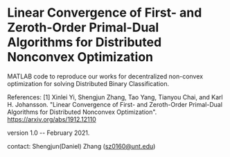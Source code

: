 # Linear Convergence of First- and Zeroth-Order Primal-Dual Algorithms for Distributed Nonconvex Optimization

MATLAB code to reproduce our works for decentralized non-convex optimization for solving Distributed Binary Classification.

References: [1] Xinlei Yi, Shengjun Zhang, Tao Yang, Tianyou Chai, and Karl H. Johansson. "Linear Convergence of First- and Zeroth-Order Primal-Dual Algorithms for Distributed Nonconvex Optimization".  https://arxiv.org/abs/1912.12110

version 1.0 -- February 2021.

contact: Shengjun(Daniel) Zhang (sz0160@unt.edu)
